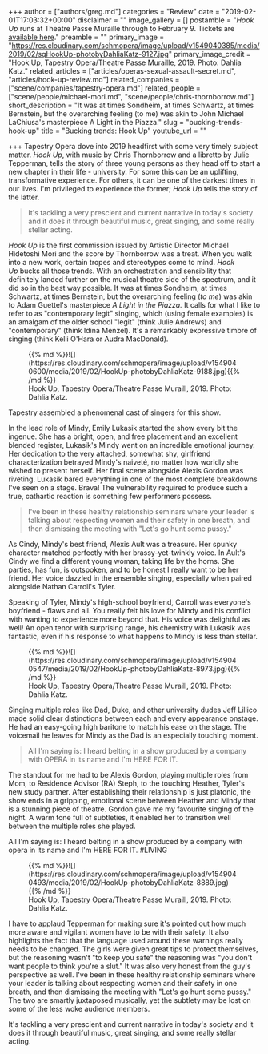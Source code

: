 +++
author = ["authors/greg.md"]
categories = "Review"
date = "2019-02-01T17:03:32+00:00"
disclaimer = ""
image_gallery = []
postamble = "_Hook Up_ runs at Theatre Passe Muraille through to February 9. Tickets are [available here](https://tapestryopera.com/hook-up/)."
preamble = ""
primary_image = "https://res.cloudinary.com/schmopera/image/upload/v1549040385/media/2019/02/sqHookUp-photobyDahliaKatz-9127.jpg"
primary_image_credit = "Hook Up, Tapestry Opera/Theatre Passe Muraille, 2019. Photo: Dahlia Katz."
related_articles = ["articles/operas-sexual-assault-secret.md", "articles/hook-up-review.md"]
related_companies = ["scene/companies/tapestry-opera.md"]
related_people = ["scene/people/michael-mori.md", "scene/people/chris-thornborrow.md"]
short_description = "It was at times Sondheim, at times Schwartz, at times Bernstein, but the overarching feeling (to me) was akin to John Michael LaChiusa's masterpiece A Light in the Piazza."
slug = "bucking-trends-hook-up"
title = "Bucking trends: Hook Up"
youtube_url = ""

+++
Tapestry Opera dove into 2019 headfirst with some very timely subject matter. _Hook Up_, with music by Chris Thornborrow and a libretto by Julie Tepperman, tells the story of three young persons as they head off to start a new chapter in their life - university. For some this can be an uplifting, transformative experience. For others, it can be one of the darkest times in our lives. I'm privileged to experience the former; _Hook Up_ tells the story of the latter.

> It's tackling a very prescient and current narrative in today's society and it does it through beautiful music, great singing, and some really stellar acting.

_Hook Up_ is the first commission issued by Artistic Director Michael Hidetoshi Mori and the score by Thornborrow was a treat. When you walk into a new work, certain tropes and stereotypes come to mind. _Hook Up_ bucks all those trends. With an orchestration and sensibility that definitely landed further on the musical theatre side of the spectrum, and it did so in the best way possible. It was at times Sondheim, at times Schwartz, at times Bernstein, but the overarching feeling (_to me_) was akin to Adam Guettel's masterpiece _A Light in the Piazza._ It calls for what I like to refer to as "contemporary legit" singing, which (using female examples) is an amalgam of the older school "legit" (think Julie Andrews) and "contemporary" (think Idina Menzel). It's a remarkably expressive timbre of singing (think Kelli O'Hara or Audra MacDonald).

<figure data-type="image">{{% md %}}![](https://res.cloudinary.com/schmopera/image/upload/v1549040600/media/2019/02/HookUp-photobyDahliaKatz-9188.jpg){{% /md %}}

<figcaption>Hook Up, Tapestry Opera/Theatre Passe Muraill, 2019. Photo: Dahlia Katz.</figcaption>

</figure>

Tapestry assembled a phenomenal cast of singers for this show.

In the lead role of Mindy, Emily Lukasik started the show every bit the ingenue. She has a bright, open, and free placement and an excellent blended register, Lukasik's Mindy went on an incredible emotional journey. Her dedication to the very attached, somewhat shy, girlfriend characterization betrayed Mindy's naiveté, no matter how worldly she wished to present herself. Her final scene alongside Alexis Gordon was riveting. Lukasik bared everything in one of the most complete breakdowns I've seen on a stage. Brava! The vulnerability required to produce such a true, cathartic reaction is something few performers possess.

> I've been in these healthy relationship seminars where your leader is talking about respecting women and their safety in one breath, and then dismissing the meeting with "Let's go hunt some pussy."

As Cindy, Mindy's best friend, Alexis Ault was a treasure. Her spunky character matched perfectly with her brassy-yet-twinkly voice. In Ault's Cindy we find a different young woman, taking life by the horns. She parties, has fun, is outspoken, and to be honest I really want to be her friend. Her voice dazzled in the ensemble singing, especially when paired alongside Nathan Carroll's Tyler.

Speaking of Tyler, Mindy's high-school boyfriend, Carroll was everyone's boyfriend - flaws and all. You really felt his love for Mindy and his conflict with wanting to experience more beyond that. His voice was delightful as well! An open tenor with surprising range, his chemistry with Lukasik was fantastic, even if his response to what happens to Mindy is less than stellar.

<figure data-type="image">{{% md %}}![](https://res.cloudinary.com/schmopera/image/upload/v1549040547/media/2019/02/HookUp-photobyDahliaKatz-8973.jpg){{% /md %}}

<figcaption>Hook Up, Tapestry Opera/Theatre Passe Muraill, 2019. Photo: Dahlia Katz.</figcaption>

</figure>

Singing multiple roles like Dad, Duke, and other university dudes Jeff Lillico made solid clear distinctions between each and every appearance onstage. He had an easy-going high baritone to match his ease on the stage. The voicemail he leaves for Mindy as the Dad is an especially touching moment.

> All I'm saying is: I heard belting in a show produced by a company with OPERA in its name and I'm HERE FOR IT.

The standout for me had to be Alexis Gordon, playing multiple roles from Mom, to Residence Advisor (RA) Steph, to the touching Heather, Tyler's new study partner. After establishing their relationship is just platonic, the show ends in a gripping, emotional scene between Heather and Mindy that is a stunning piece of theatre. Gordon gave me my favourite singing of the night. A warm tone full of subtleties, it enabled her to transition well between the multiple roles she played.

All I'm saying is: I heard belting in a show produced by a company with opera in its name and I'm HERE FOR IT. #LIVING

<figure data-type="image">{{% md %}}![](https://res.cloudinary.com/schmopera/image/upload/v1549040493/media/2019/02/HookUp-photobyDahliaKatz-8889.jpg){{% /md %}}

<figcaption>Hook Up, Tapestry Opera/Theatre Passe Muraill, 2019. Photo: Dahlia Katz.</figcaption>

</figure>

I have to applaud Tepperman for making sure it's pointed out how much more aware and vigilant women have to be with their safety. It also highlights the fact that the language used around these warnings really needs to be changed. The girls were given great tips to protect themselves, but the reasoning wasn't "to keep you safe" the reasoning was "you don't want people to think you're a slut." It was also very honest from the guy's perspective as well. I've been in these healthy relationship seminars where your leader is talking about respecting women and their safety in one breath, and then dismissing the meeting with "Let's go hunt some pussy." The two are smartly juxtaposed musically, yet the subtlety may be lost on some of the less woke audience members.

It's tackling a very prescient and current narrative in today's society and it does it through beautiful music, great singing, and some really stellar acting.